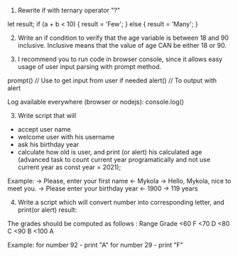 1) Rewrite if with ternary operator "?"

let result;
if (a + b < 10) {
  result = 'Few';
} else {
  result = 'Many';
}

2) Write an if condition to verify that the age variable is between 18 and 90 inclusive.
Inclusive means that the value of age CAN be either 18 or 90.

3) I recommend you to run code in browser console, since it allows easy usage of user input parsing with prompt method.

prompt() // Use to get input from user if needed
alert() // To output with alert

Log available everywhere (browser or nodejs):
console.log()

3. Write script that will 
- accept user name
- welcome user with his username
- ask his birthday year
- calculate how old is user, and print (or alert) his calculated age (advanced task to count current year programatically and not use current year as const year = 2021);

Example:
-> Please, enter your first name
<- Mykola
-> Hello, Mykola, nice to meet you. -> Please enter your birthday year
<- 1900
-> 119 years


4. Write a script which will convert number into corresponding letter, and print(or alert) result:

The grades should be computed as follows :
Range Grade
<60 F
<70 D
<80 C
<90 B
<100 A

Example:
for number 92 - print "A"
for number 29 - print "F"
